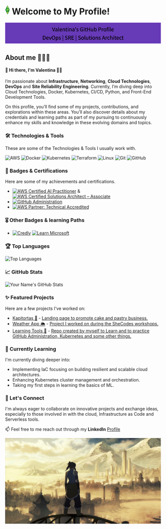 # <img src="https://raw.githubusercontent.com/vmunozvaleria/vmunozvaleria/main/docs/img/plumbob.png" alt="plumbob" width="15">  Welcome to My Profile!

![Header Image](https://raw.githubusercontent.com/vmunozvaleria/vmunozvaleria/main/docs/img/header-image.png)

## About me 👩🏽‍💻

#### 👋 Hi there, I'm Valentina 🏳️‍🌈

I’m passionate about **Infrastructure**, **Networking**, **Cloud Technologies**, **DevOps** and **Site Reliability Engineering**. Currently, I’m diving deep into Cloud Technologies, Docker, Kubernetes, CI/CD, Python, and Front-End Development Tools.

On this profile, you’ll find some of my projects, contributions, and explorations within these areas. You’ll also discover details about my credentials and learning paths as part of my pursuing to continuously enhance my skills and knowledge in these evolving domains and topics.

### 🛠️ Technologies & Tools

These are some of the Technologies & Tools I usually work with.

![AWS](https://img.shields.io/badge/-AWS-FF9900?style=flat-square&logo=aws&logoColor=white)
![Docker](https://img.shields.io/badge/-Docker-2496ED?style=flat-square&logo=docker&logoColor=white)
![Kubernetes](https://img.shields.io/badge/-Kubernetes-326CE5?style=flat-square&logo=kubernetes&logoColor=white)
![Terraform](https://img.shields.io/badge/-Terraform-623CE4?style=flat-square&logo=terraform&logoColor=white)
![Linux](https://img.shields.io/badge/-Linux-FCC624?style=flat-square&logo=linux&logoColor=black)
![Git](https://img.shields.io/badge/-Git-F05032?style=flat-square&logo=git&logoColor=white)
![GitHub](https://img.shields.io/badge/-GitHub-181717?style=flat-square&logo=github&logoColor=white)

### 🏅 Badges & Certifications

Here are some of my achievements and certifications.

- [![AWS Certified AI Practitioner](https://img.shields.io/badge/AWS%20Certified%20AI%20Practitioner-FF9900?style=flat-square&logo=amazon-aws&logoColor=white)](https://www.credly.com/badges/670b8c3f-91bd-4252-824b-3981f03d552c)
  & [![AWS Certified Solutions Architect – Associate](https://img.shields.io/badge/AWS%20Certified%20Solutions%20Architect%20%E2%80%93%20Associate-FF9900?style=flat-square&logo=amazon-aws&logoColor=white)](https://www.credly.com/badges/c41733f4-0cfd-42a2-97a3-5661287cb713)
- [![GitHub Administration](https://img.shields.io/badge/GitHub%20Administration-181717?style=flat-square&logo=github&logoColor=white)](https://www.credly.com/badges/c066949b-5683-4070-9331-157008ac427b)
- [![AWS Partner: Technical Accredited](https://img.shields.io/badge/AWS%20Partner%3A%20Technical%20Accredited-FF9900?style=flat-square&logo=amazon-aws&logoColor=white)](https://www.credly.com/badges/1bfd27fb-bfc2-4aec-9beb-f6c7083396fe)

### 🎖️ Other Badges & learning Paths

- [![Credly](https://img.shields.io/badge/Credly-green)](https://www.credly.com/users/valentina-munoz-valeria.24193fba)
[![Learn Microsoft](https://img.shields.io/badge/Microsoft%20Learn-blue)](https://learn.microsoft.com/en-us/users/valentinapazmuozvaleria-0512/)


### 🏆 Top Languages

![Top Languages](https://github-readme-stats.vercel.app/api/top-langs/?username=vmunozvaleria&layout=compact&hide_border=true)

### 📈 GitHub Stats

![Your Name's GitHub Stats](https://github-readme-stats.vercel.app/api?username=vmunozvaleria&show_icons=true&hide_border=true)


### ✨ Featured Projects

Here are a few projects I've worked on:

- [Kapitortas 🍰](https://github.com/vmunozvaleria/kapitortas-front) - [Landing page to promote cake and pastry business.](https://kapitortas.cl/)
- [Weather App 🌦️](https://github.com/vmunozvaleria/weather_app_project_front) - [Project I worked on during the SheCodes workshops.](https://keen-booth-9dd012.netlify.app/)
- [Learning Tools 🔧](https://github.com/v-teacher/INY1106) - [Repo created by myself to Learn and to practice GitHub Administration, Kubernetes and some other things.](https://github.com/v-teacher/INY1106)

### 🌱 Currently Learning

I'm currently diving deeper into:

- Implementing IaC focusing on building resilient and scalable cloud architectures.
- Enhancing Kubernetes cluster management and orchestration.
- Taking my first steps in learning the basics of ML.

### 💬 Let's Connect

I'm always eager to collaborate on innovative projects and exchange ideas, especially to those involved in with the cloud, Infrastructure as Code and Serverless tools.

📫 Feel free to me reach out through my **LinkedIn** [Profile](https://www.linkedin.com/in/valentina-mvaleria)


![Footer Image](https://raw.githubusercontent.com/vmunozvaleria/vmunozvaleria/main/docs/img/footer-image.jpg)

<!---
vmunozvaleria/vmunozvaleria is a ✨ special ✨ repository because its `README.md` (this file) appears on your GitHub profile.
You can click the Preview link to take a look at your changes.

Google profile:
(https://www.cloudskillsboost.google/public_profiles/6dedf604-a7c8-4228-ba50-78b750ba9cce?qlcampaign=4p-EDUCR-GCCF2-MCO-APR2024-75).
--->
